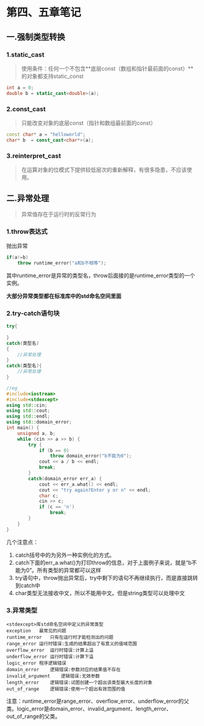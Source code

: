 # 第四、五章笔记

## 一.强制类型转换

### 1.static_cast

> 使用条件：任何一个不包含**底层const（数组和指针最前面的const）**的对象都支持static_const

```c++
int a = 0;
double b = static_cast<double>(a);

```

### 2.const_cast

> 只能改变对象的底层const（指针和数组最前面的const）

```c++
const char* a = "helloworld";
char* b  = const_cast<char*>(a);
```



### 3.reinterpret_cast

> 在运算对象的位模式下提供较低层次的重新解释，有很多隐患，不应该使用。

## 二.异常处理

> 异常值存在于运行时的反常行为

### 1.throw表达式

抛出异常

```c++
if(a!=b)
    throw runtime_error("a和b不相等");
```

其中runtime_error是异常的类型名，throw后面接的是runtime_error类型的一个实例。

**大部分异常类型都在<stdexcept>标准库中的std命名空间里面**

### 2.try-catch语句块

```c++
try{
    
}
catch(类型名)
{
    //异常处理
}
catch(类型名){
    //异常处理
}

```

```c++
//eg
#include<iostream>
#include<stdexcept>
using std::cin;
using std::cout;
using std::endl;
using std::domain_error;
int main() {
	unsigned a, b;
	while (cin >> a >> b) {
		try {
			if (b == 0)
				throw domain_error("b不能为0");
			cout << a / b << endl;
			break;
		}
		catch(domain_error err_a) {
			cout << err_a.what() << endl;
			cout << "try again?Enter y or n" << endl;
			char c;
			cin >> c;
			if (c == 'n')
				break;
		}
	}
}
```

几个注意点：

1. catch括号中的为另外一种实例化的方式。
2. catch下面的err_a.what()为打印throw的信息，对于上面例子来说，就是“b不能为0”。所有类型的异常都可以这样
3. try语句中，throw抛出异常后，try中剩下的语句不再继续执行，而是直接跳转到catch中
4. char类型无法接收中文，所以不能用中文。但是string类型可以处理中文

### 3.异常类型

```
<stdexcept>库std命名空间中定义的异常类型
exception	最常见的问题	
runtime_error	只有在运行时才能检测出的问题	
range_error	运行时错误:生成的结果超出了有意义的值域范围	
overflow_error	运行时错误:计算上溢	
underflow_error	运行时错误:计算下溢	
logic_error	程序逻辑错误	
domain_error	逻辑错误:参数对应的结果值不存在	
invalid_argument	逻辑错误:无效参数	
length_error	逻辑错误:试图创建一个超出该类型最大长度的对象	
out_of_range	逻辑错误:使用一个超出有效范围的值
```

注意：runtime_error是range_error、overflow_error、underflow_error的父类。logic_error是domain_error、invalid_argument、length_error、out_of_range的父类。

